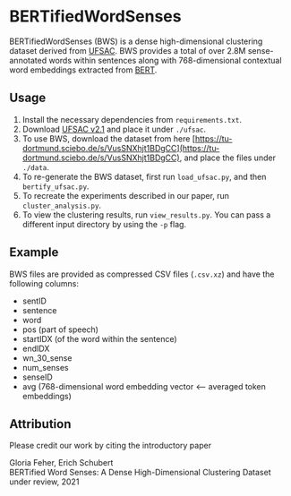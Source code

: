 # BERTifiedWordSenses

BERTifiedWordSenses (BWS) is a dense high-dimensional clustering dataset derived from [UFSAC](https://github.com/getalp/UFSAC). BWS provides a total of over 2.8M sense-annotated words within sentences along with 768-dimensional contextual word embeddings extracted from [BERT](https://huggingface.co/transformers/model_doc/bert.html#bert).

## Usage

1) Install the necessary dependencies from `requirements.txt`.
1) Download [UFSAC v2.1](https://github.com/getalp/UFSAC/blob/master/corpus/ufsac-public-2.1.link.txt) and place it under `./ufsac`.
1) To use BWS, download the dataset from here [https://tu-dortmund.sciebo.de/s/VusSNXhjt1BDgCC](https://tu-dortmund.sciebo.de/s/VusSNXhjt1BDgCC), and place the files under `./data`.
1) To re-generate the BWS dataset, first run `load_ufsac.py`, and then `bertify_ufsac.py`.
1) To recreate the experiments described in our paper, run `cluster_analysis.py`. 
1) To view the clustering results, run `view_results.py`. You can pass a different input directory by using the `-p` flag.  

## Example
BWS files are provided as compressed CSV files (`.csv.xz`) and have the following columns:

- sentID	
- sentence	
- word	
- pos	(part of speech)
- startIDX	(of the word within the sentence)
- endIDX	
- wn_30_sense	
- num_senses	
- senseID	
- avg (768-dimensional word embedding vector <-- averaged token embeddings)

## Attribution

Please credit our work by citing the introductory paper

Gloria Feher, Erich Schubert  
BERTified Word Senses: A Dense High-Dimensional Clustering Dataset  
under review, 2021
